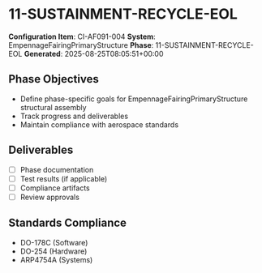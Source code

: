 # 11-SUSTAINMENT-RECYCLE-EOL

**Configuration Item**: CI-AF091-004
**System**: EmpennageFairingPrimaryStructure
**Phase**: 11-SUSTAINMENT-RECYCLE-EOL
**Generated**: 2025-08-25T08:05:51+00:00

## Phase Objectives
- Define phase-specific goals for EmpennageFairingPrimaryStructure structural assembly
- Track progress and deliverables
- Maintain compliance with aerospace standards

## Deliverables
- [ ] Phase documentation
- [ ] Test results (if applicable)
- [ ] Compliance artifacts
- [ ] Review approvals

## Standards Compliance
- DO-178C (Software)
- DO-254 (Hardware)
- ARP4754A (Systems)

